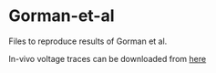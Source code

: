 # Gorman-et-al
Files to reproduce results of Gorman et al.

In-vivo voltage traces can be downloaded from [here](https://www.dropbox.com/sh/piv2tm7323jgx1o/AABdlmkmIYqG4Oa12bk-wWpFa?dl=0)
